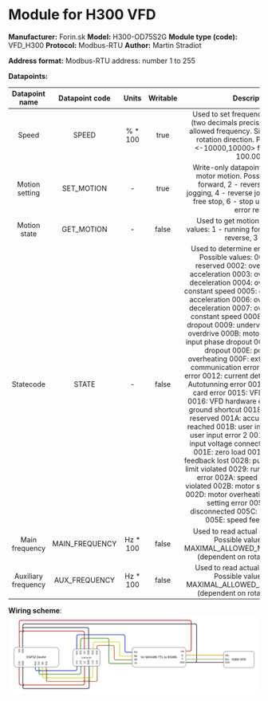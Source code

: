 # Module for H300 VFD

**Manufacturer:**  Forin.sk
**Model:** H300-OD75S2G
**Module type (code):**  VFD_H300
**Protocol:** Modbus-RTU
**Author:** Martin Stradiot

**Address format:**
Modbus-RTU address: number 1 to 255

**Datapoints:**

| Datapoint name | Datapoint code | Units | Writable | Description |
|:-:|:-:|:-:|:-:|:-:|
| Speed | SPEED | % * 100| true | Used to set frequency in percentage (two decimals precision) of maximum allowed frequency. Sign dependent on rotation direction. Possible values: <-10000,10000> for -100,00% - 100.00%. |
| Motion setting | SET_MOTION | - | true | Write-only datapoint used to control motor motion. Possible values: 1 - forward, 2 - reverse, 3 - forward jogging, 4 - reverse jogging, 5 - break-free stop, 6 - stop using breaks, 7 - error reset. |
| Motion state | GET_MOTION | - | false | Used to get motion state. Possible values: 1 - running forward, 2 - running reverse, 3 - stop |
| Statecode | STATE | - | false | Used to determine error state of VFD. Possible values: 0000: ok 0001: reserved 0002: overcurrent during acceleration 0003: overcurrent during deceleration 0004: overcurrent during constant speed 0005: overvoltage during acceleration 0006: overvoltage during deceleration 0007: overvoltage during constant speed 0008: control voltage dropout 0009: undervoltage 000A: VFD overdrive 000B: motor overdrive 000C: input phase dropout 000D: output phase dropout 000E: power module overheating 000F: external error 0010: communication error 0011: contactor error 0012: current detection error 0013: Autotunning error 0014: encoder or PG card error 0015: VFD EEPROM error 0016: VFD hardware error 0017: motor ground shortcut 0018: reserved 0019: reserved 001A: accumulative run time reached 001B: user input error 1 001C: user input error 2 001D: accumulative input voltage connection time reached 001E: zero load 001F: PID regulator feedback lost 0028: pulse control current limit violated 0029: runtime motor switch error 002A: speed error toleration violated 002B: motor speed limit violated 002D: motor overheating 005A: encoder setting error 005B: encoder disconnected 005C: init position error 005E: speed feedback error.
| Main frequency | MAIN_FREQUENCY | Hz * 100 | false | Used to read actual main frequency. Possible values: <0,+/- MAXIMAL_ALLOWED_MAIN_FREQENCY> (dependent on rotation direction). |
| Auxiliary frequency | AUX_FREQUENCY | Hz * 100 | false | Used to read actual aux frequency. Possible values: <0,+/- MAXIMAL_ALLOWED_AUX_FREQENCY> (dependent on rotation direction). |

**Wiring scheme**:
![Wiring scheme](/wiring.png)